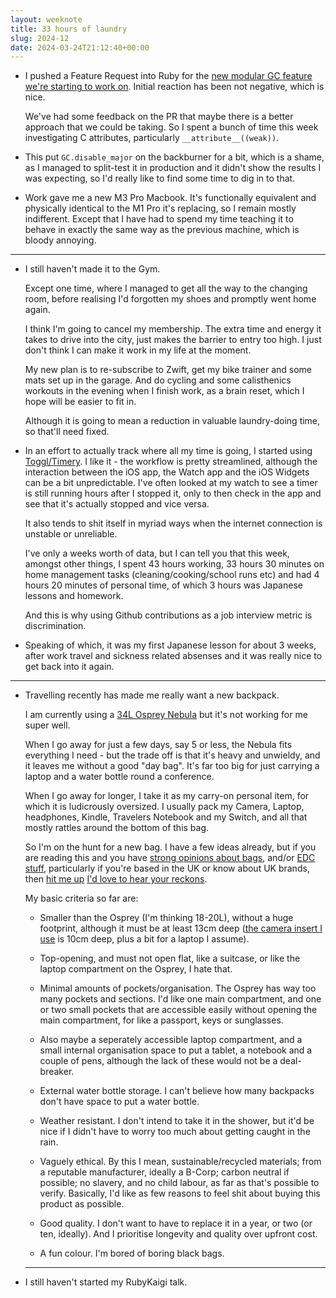 ```yaml
---
layout: weeknote
title: 33 hours of laundry
slug: 2024-12
date: 2024-03-24T21:12:40+00:00
---
```


- I pushed a Feature Request into Ruby for the [new modular GC feature we're
  starting to work on](https://bugs.ruby-lang.org/issues/20351). Initial
  reaction has been not negative, which is nice. 
  
  We've had some feedback on the PR that maybe there is a better approach that
  we could be taking. So I spent a bunch of time this week investigating C
  attributes, particularly `__attribute__((weak))`.
  
- This put `GC.disable_major` on the backburner for a bit, which is a shame, as
  I managed to split-test it in production and it didn't show the results I was
  expecting, so I'd really like to find some time to dig in to that.
  
- Work gave me a new M3 Pro Macbook. It's functionally equivalent and physically
  identical to the M1 Pro it's replacing, so I remain mostly indifferent. Except
  that I have had to spend my time teaching it to behave in exactly the same way
  as the previous machine, which is bloody annoying.

<hr />

- I still haven't made it to the Gym. 

  Except one time, where I managed to get all the way to the changing room,
  before realising I'd forgotten my shoes and promptly went home again.
  
  I think I'm going to cancel my membership. The extra time and energy it takes
  to drive into the city, just makes the barrier to entry too high. I just don't
  think I can make it work in my life at the moment.
  
  My new plan is to re-subscribe to Zwift, get my bike trainer and some mats
  set up in the garage. And do cycling and some calisthenics workouts in the
  evening when I finish work, as a brain reset, which I hope will be easier to
  fit in.
  
  Although it is going to mean a reduction in valuable laundry-doing time, so
  that'll need fixed.
  
- In an effort to actually track where all my time is going, I started using
  [Toggl/Timery](https://timeryapp.com/). I like it - the workflow is pretty
  streamlined, although the interaction between the iOS app, the Watch app and
  the iOS Widgets can be a bit unpredictable. I've often looked at my watch to
  see a timer is still running hours after I stopped it, only to then check in
  the app and see that it's actually stopped and vice versa.
  
  It also tends to shit itself in myriad ways when the internet connection is
  unstable or unreliable.
  
  I've only a weeks worth of data, but I can tell you that this week, amongst
  other things, I spent 43 hours working, 33 hours 30 minutes on home management
  tasks (cleaning/cooking/school runs etc) and had 4 hours 20 minutes of personal
  time, of which 3 hours was Japanese lessons and homework.
  
  And this is why using Github contributions as a job interview metric is
  discrimination.
  
- Speaking of which, it was my first Japanese lesson for about 3 weeks, after
  work travel and sickness related absenses and it was really nice to get back
  into it again.
  
<hr />
  
- Travelling recently has made me really want a new backpack.

  I am currently using a [34L Osprey
  Nebula](https://www.blacks.co.uk/15935483/osprey-nebula-34l-backpack-15935483)
  but it's not working for me super well. 
  
  When I go away for just a few days, say 5 or less, the Nebula fits everything
  I need - but the trade off is that it's heavy and unwieldy, and it leaves me
  without a good "day bag". It's far too big for just carrying a laptop and a
  water bottle round a conference.
  
  When I go away for longer, I take it as my carry-on personal item, for which
  it is ludicrously oversized. I usually pack my Camera, Laptop, headphones,
  Kindle, Travelers Notebook and my Switch, and all that mostly rattles around
  the bottom of this bag.
  
  So I'm on the hunt for a new bag. I have a few ideas already, but if you are
  reading this and you have [strong opinions about
  bags](https://www.reddit.com/r/backpacks/), and/or [EDC
  stuff](https://www.eightbitraptor.com/2019/09/25/whats-in-my-bag-coffee-shop-edition/),
  particularly if you're based in the UK or know about UK brands, then [hit me
  up](https://ruby.social/@eightbitraptor) [I'd love to hear your reckons](https://www.threads.net/@eightbitraptor). 
  
  My basic criteria so far are:
  
  - Smaller than the Osprey (I'm thinking 18-20L), without a huge footprint,
    although it must be at least 13cm deep ([the camera insert I
    use](https://uk.tenba.com/tenba-byob-7-camera-insert-black/) is 10cm deep,
    plus a bit for a laptop I assume).
  
  - Top-opening, and must not open flat, like a suitcase, or like the laptop
    compartment on the Osprey, I hate that.
  
  - Minimal amounts of pockets/organisation. The Osprey has way too many pockets
    and sections. I'd like one main compartment, and one or two small pockets
    that are accessible easily without opening the main compartment, for like a
    passport, keys or sunglasses.
    
  - Also maybe a seperately accessible laptop compartment, and a small internal
    organisation space to put a tablet, a notebook and a couple of pens,
    although the lack of these would not be a deal-breaker.
  
  - External water bottle storage. I can't believe how many backpacks don't have
    space to put a water bottle.
  
  - Weather resistant. I don't intend to take it in the shower, but it'd be nice
    if I didn't have to worry too much about getting caught in the rain.
  
  - Vaguely ethical. By this I mean, sustainable/recycled materials; from a
    reputable manufacturer, ideally a B-Corp; carbon neutral if possible; no
    slavery, and no child labour, as far as that's possible to
    verify. Basically, I'd like as few reasons to feel shit about buying this
    product as possible.
  
  - Good quality. I don't want to have to replace it in a year, or two (or ten,
    ideally). And I prioritise longevity and quality over upfront cost.

  - A fun colour. I'm bored of boring black bags.
  
  <hr />
  
- I still haven't started my RubyKaigi talk.
